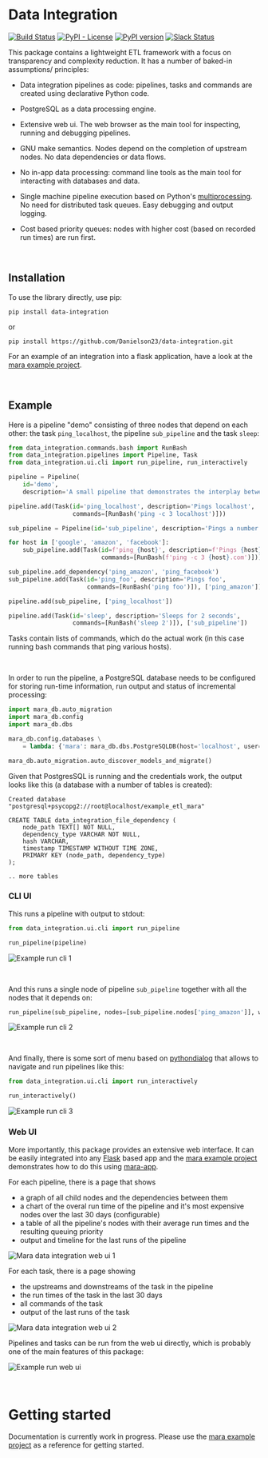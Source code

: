 # Data Integration

[![Build Status](https://travis-ci.org/mara/data-integration.svg?branch=master)](https://travis-ci.org/mara/data-integration)
[![PyPI - License](https://img.shields.io/pypi/l/data-integration.svg)](https://github.com/mara/data-integration/blob/master/LICENSE)
[![PyPI version](https://badge.fury.io/py/data-integration.svg)](https://badge.fury.io/py/data-integration)
[![Slack Status](https://img.shields.io/badge/slack-join_chat-white.svg?logo=slack&style=social)](https://communityinviter.com/apps/mara-users/public-invite)


This package contains a lightweight ETL framework with a focus on transparency and complexity reduction. It has a number of baked-in assumptions/ principles:

- Data integration pipelines as code: pipelines, tasks and commands are created using declarative Python code.

- PostgreSQL as a data processing engine.

- Extensive web ui. The web browser as the main tool for inspecting, running and debugging pipelines.

- GNU make semantics. Nodes depend on the completion of upstream nodes. No data dependencies or data flows.

- No in-app data processing: command line tools as the main tool for interacting with databases and data.

- Single machine pipeline execution based on Python's [multiprocessing](https://docs.python.org/3.6/library/multiprocessing.html). No need for distributed task queues. Easy debugging and output logging.

- Cost based priority queues: nodes with higher cost (based on recorded run times) are run first.

&nbsp;

## Installation

To use the library directly, use pip:

```
pip install data-integration
```

or
 
```
pip install https://github.com/Danielson23/data-integration.git
```

For an example of an integration into a flask application, have a look at the [mara example project](https://github.com/Danielson23/mara-example-project).


&nbsp;

## Example

Here is a pipeline "demo" consisting of three nodes that depend on each other: the task `ping_localhost`, the pipeline `sub_pipeline` and the task `sleep`:

```python
from data_integration.commands.bash import RunBash
from data_integration.pipelines import Pipeline, Task
from data_integration.ui.cli import run_pipeline, run_interactively

pipeline = Pipeline(
    id='demo',
    description='A small pipeline that demonstrates the interplay between pipelines, tasks and commands')

pipeline.add(Task(id='ping_localhost', description='Pings localhost',
                  commands=[RunBash('ping -c 3 localhost')]))

sub_pipeline = Pipeline(id='sub_pipeline', description='Pings a number of hosts')

for host in ['google', 'amazon', 'facebook']:
    sub_pipeline.add(Task(id=f'ping_{host}', description=f'Pings {host}',
                          commands=[RunBash(f'ping -c 3 {host}.com')]))

sub_pipeline.add_dependency('ping_amazon', 'ping_facebook')
sub_pipeline.add(Task(id='ping_foo', description='Pings foo',
                      commands=[RunBash('ping foo')]), ['ping_amazon'])

pipeline.add(sub_pipeline, ['ping_localhost'])

pipeline.add(Task(id='sleep', description='Sleeps for 2 seconds',
                  commands=[RunBash('sleep 2')]), ['sub_pipeline'])
```

Tasks contain lists of commands, which do the actual work (in this case running bash commands that ping various hosts). 

&nbsp;

In order to run the pipeline, a PostgreSQL database needs to be configured for storing run-time information, run output and status of incremental processing: 

```python
import mara_db.auto_migration
import mara_db.config
import mara_db.dbs

mara_db.config.databases \
    = lambda: {'mara': mara_db.dbs.PostgreSQLDB(host='localhost', user='root', database='example_etl_mara')}

mara_db.auto_migration.auto_discover_models_and_migrate()
```

Given that PostgresSQL is running and the credentials work, the output looks like this (a database with a number of tables is created):

```
Created database "postgresql+psycopg2://root@localhost/example_etl_mara"

CREATE TABLE data_integration_file_dependency (
    node_path TEXT[] NOT NULL, 
    dependency_type VARCHAR NOT NULL, 
    hash VARCHAR, 
    timestamp TIMESTAMP WITHOUT TIME ZONE, 
    PRIMARY KEY (node_path, dependency_type)
);

.. more tables
```

### CLI UI

This runs a pipeline with output to stdout:

```python
from data_integration.ui.cli import run_pipeline

run_pipeline(pipeline)
```

![Example run cli 1](docs/example-run-cli-1.gif)

&nbsp;

And this runs a single node of pipeline `sub_pipeline` together with all the nodes that it depends on:

```python
run_pipeline(sub_pipeline, nodes=[sub_pipeline.nodes['ping_amazon']], with_upstreams=True)
```

![Example run cli 2](docs/example-run-cli-2.gif)

&nbsp;


And finally, there is some sort of menu based on [pythondialog](http://pythondialog.sourceforge.net/) that allows to navigate and run pipelines like this:

```python
from data_integration.ui.cli import run_interactively

run_interactively()
```

![Example run cli 3](docs/example-run-cli-3.gif)



### Web UI

More importantly, this package provides an extensive web interface. It can be easily integrated into any [Flask](http://flask.pocoo.org/) based app and the [mara example project](https://github.com/mara/mara-example-project) demonstrates how to do this using [mara-app](https://github.com/mara/mara-app).

For each pipeline, there is a page that shows

- a graph of all child nodes and the dependencies between them
- a chart of the overal run time of the pipeline and it's most expensive nodes over the last 30 days (configurable)
- a table of all the pipeline's nodes with their average run times and the resulting queuing priority
- output and timeline for the last runs of the pipeline


![Mara data integration web ui 1](docs/mara-data-integration-web-ui-1.png)

For each task, there is a page showing 

- the upstreams and downstreams of the task in the pipeline
- the run times of the task in the last 30 days
- all commands of the task
- output of the last runs of the task

![Mara data integration web ui 2](docs/mara-data-integration-web-ui-2.png)


Pipelines and tasks can be run from the web ui directly, which is probably one of the main features of this package: 

![Example run web ui](docs/example-run-web-ui.gif)

&nbsp;

# Getting started

Documentation is currently work in progress. Please use the [mara example project](https://github.com/mara/mara-example-project) as a reference for getting started. 


